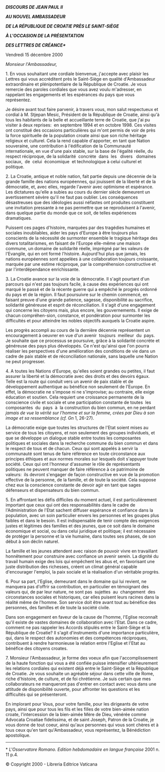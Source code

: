 ***DISCOURS DE JEAN PAUL II***

***AU NOUVEL AMBASSADEUR***

***DE LA RÉPUBLIQUE DE CROATIE PRÈS LE SAINT-SIÈGE***

***À L'OCCASION DE LA PRÉSENTATION***

***DES LETTRES DE CRÉANCE\****

Vendredi 15 décembre 2000

*Monsieur l'Ambassadeur,*

1\. En vous souhaitant une cordiale bienvenue, j'accepte avec plaisir les Lettres qui vous accréditent près le Saint-Siège en qualité d'Ambassadeur extraordinaire et plénipotentiaire de la République de Croatie. Je vous remercie des paroles cordiales que vous avez voulu m'adresser, en rappelant les engagements et les espérances du pays que vous représentez.

Je désire avant tout faire parvenir, à travers vous, mon salut respectueux et cordial à M. Stjepan Mesic, Président de la République de Croatie, ainsi qu'à tous les habitants de la belle et accueillante terre de Croatie, que j'ai pu visiter à deux reprises:  en septembre 1994 et en octobre 1998. Ces visites ont constitué des occasions particulières qui m'ont permis de voir de près la force spirituelle de la population croate ainsi que son riche héritage religieux et culturel. Cela la rend capable d'apporter, en tant que Nation souveraine, une contribution à l'édification de la Communauté internationale, en vue d'une paix stable, sur la base de l'égalité réelle, du respect réciproque, de la solidarité  concrète  dans  les   divers   domaines  sociaux,  de  celui  économique  et technologique à celui culturel et politique.

2\. La Croatie, antique et noble nation, fait partie depuis une décennie de la grande famille des nations européennes, qui jouissent de la liberté et de la démocratie, et, avec elles, regarde l'avenir avec optimisme et espérance. Les dictatures qu'elle a subies au cours du dernier siècle demeurent un avertissement sévère qu'il ne faut pas oublier. Les conséquences désastreuses que des idéologies aussi néfastes ont produites constituent une invitation pressante à ne pas permettre que se reproduisent à l'avenir, dans quelque partie du monde que ce soit, de telles expériences dramatiques.

Puissent ces pages d'histoire, marquées par des tragédies humaines et sociales inoubliables, aider les pays d'Europe à être toujours plus conscients de la nécessité de surmonter ensemble le tragique héritage des divers totalitarismes, en faisant de l'Europe elle-même une maison commune, un domaine de solidarité réelle, imprégné par les valeurs de l'Evangile, qui en ont formé l'histoire. Aujourd'hui plus que jamais, les nations européennes sont appelées à une collaboration toujours croissante, marquée par une estime réciproque, par la compréhension constructive et par l'interdépendance enrichissante.

3\. La Croatie avance sur la voie de la démocratie. Il s'agit pourtant d'un parcours qui n'est pas toujours facile, à cause des expériences qui ont marqué le passé et de la récente guerre qui a empêché le progrès ordonné du pays et de la région. Il faut poursuivre sur le chemin commencé, en faisant preuve d'une grande patience, sagesse, disponibilité au sacrifice, solidarité généreuse et esprit de réconciliation. Il s'agit d'une engagement qui concerne les citoyens mais, plus encore, les gouvernements. Il exige de chacun compréhen-sion, constance, et pondération pour surmonter les difficultés et pour atteindre les nobles objectifs auxquels la Croatie aspire.

Les progrès accompli au cours de la dernière décennie représentent un encouragement à oeuvrer en vue d'un avenir  toujours  meilleur  du  pays.  Je souhaite que ce processus se poursuive, grâce à la solidarité concrète et généreuse des pays plus développés. Ce n'est qu'ainsi que l'on pourra réaliser les perspectives d'une amélioration des conditions de vie dans un cadre de paix stable et de réconciliation nationale, sans laquelle une Nation ne peut progresser.

4\. A toutes les Nations d'Europe, qu'elles soient grandes ou petites, il faut assurer la liberté et la démocratie avec des droits et des devoirs égaux. Telle est la route qui conduit vers un avenir de paix stable et de développement authentique au bénéfice non seulement de l'Europe. En effet, la démocratie ne s'impose ni ne s'improvise; au contraire, elle exige éducation et soutien. Cela requiert une croissance permanente de la conscience civile et sociale et une participation constante de toutes  les  composantes  du  pays  à  la construction du bien commun, en ne perdant *jamais de vue la vérité sur l'homme et sur la femme, crées par Dieu à son image et sa ressemblance (cf. Gn* 1, 26-27).

La démocratie exige que toutes les structures de l'Etat soient mises au service de tous les citoyens, et non seulement des groupes individuels, et que se développe un dialogue stable entre toutes les composantes politiques et sociales dans la recherche commune du bien commun et dans le respect de tous et de chacun. Ceux qui sont appelés à servir la communauté sont tenus de faire référence en toute circonstance aux principes éthiques et aux normes morales sur lesquels doit s'appuyer toute société. Ceux qui ont l'honneur d'assumer le rôle de représentants politiques ne peuvent manquer de faire référence à ce patrimoine de valeurs:  ils devront s'engager de façon constructive en vue de la promotion effective de la personne, de la famille, et de toute la société. Cela suppose chez eux la conscience constante de devoir agir en tant que sages défenseurs et dispensateurs du bien commun.

5\. En affrontant les défis difficiles du moment actuel, il est particulièrement important que ceux qui ont des responsabilités dans le cadre de l'Administration de l'Etat sachent diffuser espérance et confiance dans la population, avec un soin particulier envers les personnes et les goupes plus faibles et dans le besoin. Il est indispensable de tenir compte des exigences justes et légitimes des familles et des jeunes, que ce soit dans le domaine économique et social, ou dans celui juridique et politique; il est nécessaire de protéger la personne et la vie humaine, dans toutes ses phases, de son début à son déclin naturel.

La famille et les jeunes attendent avec raison de pouvoir vivre en travaillant honnêtement pour construire avec confiance un avenir serein. La dignité du travail humain exige des lois qui empêchent les abus et, en favorisant une juste distribution des richesses, créent un climat général capable d'encourager l'emploi, la paix sociale et la réalisation d'un véritable progrès.

6\. Pour sa part, l'Eglise, demeurant dans le domaine qui lui revient, ne manquera pas d'offrir sa contribution, en particulier en témoignant des valeurs qui, de par leur nature, ne sont pas  sujettes  au  changement  des  circonstances sociales et historiques, car elles puisent leurs racines dans la réalité même de l'homme. Son service doit être avant tout au bénéfice des personnes, des familles et de toute la société civile.

Dans son engagement en faveur de la cause de l'homme, l'Eglise reconnaît qu'il existe de vastes domaines de collaboration avec l'Etat. Dans ce cadre, comment ne pas rappeler les Accords stipulés entre le Saint-Siège et la République de Croatie? Il s'agit d'instruments d'une importance particulière, qui, dans le respect des autonomies et des compétences réciproques, contribuent à rendre harmonieuse la relation entre l'Eglise et l'Etat au bénéfice des citoyens croates.

7\. Monsieur l'Ambassadeur, je forme des voeux afin que l'accomplissement de la haute fonction qui vous a été confiée puisse intensifier ultérieurement les relations cordiales qui existent déjà entre le Saint-Siège et la République de Croatie. Je vous souhaite un agréable séjour dans cette ville de Rome, riche d'histoire, de culture, et de foi chrétienne. Je suis certain que mes collaborateurs ne manqueront pas d'entrer en contact avec vous dans une attitude de disponibilité ouverte, pour affronter les questions et les difficultés qui se présenteront.

En implorant pour Vous, pour votre famille, pour les dirigeants de votre pays, ainsi que pour tous les fils et les filles de votre bien-aimée nation croate, l'intercession de la bien-aimée Mère de Dieu, vénérée comme Advocata Croatiae fidelissima, et de saint Joseph, Patron de la Croatie, je vous donne de tout coeur, ainsi qu'aux personnes qui vous sont chères et à tous ceux qu'en tant qu'Ambassadeur, vous représentez, la Bénédiction apostolique.

* * *

\* *L'Osservatore Romano. Edition hebdomadaire en langue française* 2001 n. 11 p.4.

© Copyright 2000 - Libreria Editrice Vaticana